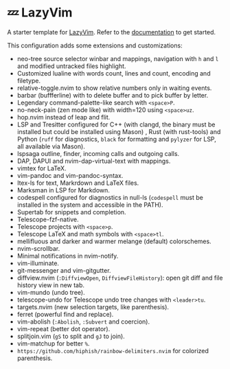 # 💤 LazyVim

A starter template for [LazyVim](https://github.com/LazyVim/LazyVim).
Refer to the [documentation](https://lazyvim.github.io/installation) to get started.

This configuration adds some extensions and customizations:

- neo-tree source selector winbar and mappings, navigation with
`h` and `l` and modified untracked files highlight.
- Customized lualine with words count, lines and count, encoding and filetype.
- relative-toggle.nvim to show relative numbers only in waiting events.
- barbar (buffferline) with <C-x> to delete buffer and <C-p> to
pick buffer by letter.
- Legendary command-palette-like search with `<space>P`.
- no-neck-pain (zen mode like) with width=120 using `<space>uz`.
- hop.nvim instead of leap and flit.
- LSP and Tresitter configured for C++ (with clangd,
the binary must be installed but could be installed using Mason)
, Rust (with rust-tools) and Python (`ruff` for diagnostics, `black`
for formatting and `pylyzer` for LSP, all available via Mason).
- lspsaga outline, finder, incoming calls and outgoing calls. 
- DAP, DAPUI and nvim-dap-virtual-text with mappings.
- vimtex for LaTeX.
- vim-pandoc and vim-pandoc-syntax.
- ltex-ls for text, Markrdown and LaTeX files.
- Marksman in LSP for Markdown.
- codespell configured for diagnostics in null-ls
(`codespell` must be installed in the system and accessible in the PATH).
- Supertab for snippets and completion.
- Telescope-fzf-native.
- Telescope projects with `<space>p`.
- Telescope LaTeX and math symbols with `<space>tl`.
- mellifluous and darker and warmer melange (default) colorschemes.
- nvim-scrollbar.
- Minimal notifications in nvim-notify.
- vim-illuminate.
- git-messenger and vim-gitgutter.
- diffview.nvim (`:DiffviewOpen`, `DiffviewFileHistory`): open git diff and
file history view in new tab.
- vim-mundo (undo tree).
- telescope-undo for Telescope undo tree changes with `<leader>tu`.
- targets.nvim (new selection targets, like parenthesis).
- ferret (powerful find and replace).
- vim-abolish (`:Abolish`, `:Subvert` and coercion).
- vim-repeat (better dot operator).
- splitjoin.vim (`gS` to split and `gJ` to join).
- vim-matchup for better `%`.
- `https://github.com/hiphish/rainbow-delimiters.nvim` for colorized parenthesis.


